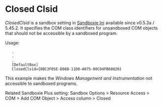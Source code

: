 # Closed Clsid

_ClosedClsid_ is a sandbox setting in [Sandboxie Ini](SandboxieIni.md) available since v0.5.3a / 5.45.2. It specifies the COM class identifiers for unsandboxed COM objects that should not be accessible by a sandboxed program.

Usage:
```
   .
   .
   .
   [DefaultBox]
   ClosedClsid={8BC3F05E-D86B-11D0-A075-00C04FB68820}
```

This example makes the _Windows Management and Instrumentation_ not accessible to sandboxed programs.

Related Sandboxie Plus setting: Sandbox Options > Resource Access > COM > Add COM Object > Access column > Closed
